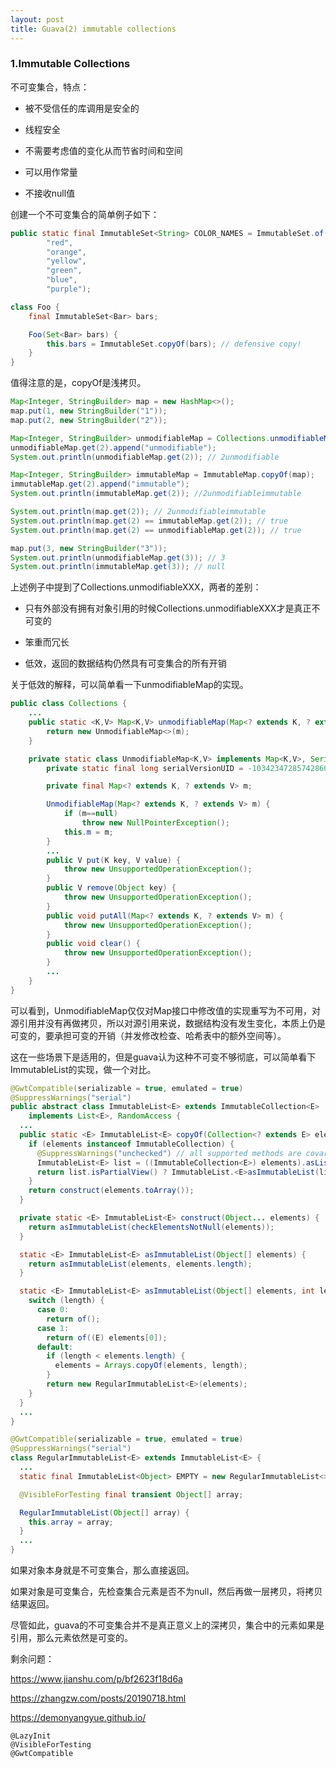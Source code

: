 ```yaml
---
layout: post
title: Guava(2) immutable collections
---
```


### 1.Immutable Collections

不可变集合，特点：

- 被不受信任的库调用是安全的

- 线程安全

- 不需要考虑值的变化从而节省时间和空间

- 可以用作常量

- 不接收null值

创建一个不可变集合的简单例子如下：

```java
public static final ImmutableSet<String> COLOR_NAMES = ImmutableSet.of(
        "red",
        "orange",
        "yellow",
        "green",
        "blue",
        "purple");

class Foo {
    final ImmutableSet<Bar> bars;

    Foo(Set<Bar> bars) {
        this.bars = ImmutableSet.copyOf(bars); // defensive copy!
    }
}
```

值得注意的是，copyOf是浅拷贝。

```java
Map<Integer, StringBuilder> map = new HashMap<>();
map.put(1, new StringBuilder("1"));
map.put(2, new StringBuilder("2"));

Map<Integer, StringBuilder> unmodifiableMap = Collections.unmodifiableMap(map);
unmodifiableMap.get(2).append("unmodifiable");
System.out.println(unmodifiableMap.get(2)); // 2unmodifiable

Map<Integer, StringBuilder> immutableMap = ImmutableMap.copyOf(map);
immutableMap.get(2).append("immutable");
System.out.println(immutableMap.get(2)); //2unmodifiableimmutable

System.out.println(map.get(2)); // 2unmodifiableimmutable
System.out.println(map.get(2) == immutableMap.get(2)); // true
System.out.println(map.get(2) == unmodifiableMap.get(2)); // true

map.put(3, new StringBuilder("3"));
System.out.println(unmodifiableMap.get(3)); // 3
System.out.println(immutableMap.get(3)); // null
```

上述例子中提到了Collections.unmodifiableXXX，两者的差别：

- 只有外部没有拥有对象引用的时候Collections.unmodifiableXXX才是真正不可变的
- 笨重而冗长

- 低效，返回的数据结构仍然具有可变集合的所有开销

关于低效的解释，可以简单看一下unmodifiableMap的实现。

```java
public class Collections {
    ...
    public static <K,V> Map<K,V> unmodifiableMap(Map<? extends K, ? extends V> m) {
        return new UnmodifiableMap<>(m);
    }

    private static class UnmodifiableMap<K,V> implements Map<K,V>, Serializable {
        private static final long serialVersionUID = -1034234728574286014L;

        private final Map<? extends K, ? extends V> m;

        UnmodifiableMap(Map<? extends K, ? extends V> m) {
            if (m==null)
                throw new NullPointerException();
            this.m = m;
        }
		...
        public V put(K key, V value) {
            throw new UnsupportedOperationException();
        }
        public V remove(Object key) {
            throw new UnsupportedOperationException();
        }
        public void putAll(Map<? extends K, ? extends V> m) {
            throw new UnsupportedOperationException();
        }
        public void clear() {
            throw new UnsupportedOperationException();
        }
        ...
    }
}        
```

可以看到，UnmodifiableMap仅仅对Map接口中修改值的实现重写为不可用，对源引用并没有再做拷贝，所以对源引用来说，数据结构没有发生变化，本质上仍是可变的，要承担可变的开销（并发修改检查、哈希表中的额外空间等）。

这在一些场景下是适用的，但是guava认为这种不可变不够彻底，可以简单看下ImmutableList的实现，做一个对比。

```java
@GwtCompatible(serializable = true, emulated = true)
@SuppressWarnings("serial")
public abstract class ImmutableList<E> extends ImmutableCollection<E>
    implements List<E>, RandomAccess {
  ...
  public static <E> ImmutableList<E> copyOf(Collection<? extends E> elements) {
    if (elements instanceof ImmutableCollection) {
      @SuppressWarnings("unchecked") // all supported methods are covariant
      ImmutableList<E> list = ((ImmutableCollection<E>) elements).asList();
      return list.isPartialView() ? ImmutableList.<E>asImmutableList(list.toArray()) : list;
    }
    return construct(elements.toArray());
  }

  private static <E> ImmutableList<E> construct(Object... elements) {
    return asImmutableList(checkElementsNotNull(elements));
  }

  static <E> ImmutableList<E> asImmutableList(Object[] elements) {
    return asImmutableList(elements, elements.length);
  }

  static <E> ImmutableList<E> asImmutableList(Object[] elements, int length) {
    switch (length) {
      case 0:
        return of();
      case 1:
        return of((E) elements[0]);
      default:
        if (length < elements.length) {
          elements = Arrays.copyOf(elements, length);
        }
        return new RegularImmutableList<E>(elements);
    }
  }  
  ...
}  

@GwtCompatible(serializable = true, emulated = true)
@SuppressWarnings("serial") 
class RegularImmutableList<E> extends ImmutableList<E> {
  ...
  static final ImmutableList<Object> EMPTY = new RegularImmutableList<>(new Object[0]);

  @VisibleForTesting final transient Object[] array;

  RegularImmutableList(Object[] array) {
    this.array = array;
  }
  ...
} 
```

如果对象本身就是不可变集合，那么直接返回。

如果对象是可变集合，先检查集合元素是否不为null，然后再做一层拷贝，将拷贝结果返回。

尽管如此，guava的不可变集合并不是真正意义上的深拷贝，集合中的元素如果是引用，那么元素依然是可变的。



剩余问题：

https://www.jianshu.com/p/bf2623f18d6a

https://zhangzw.com/posts/20190718.html

https://demonyangyue.github.io/

```
@LazyInit
@VisibleForTesting
@GwtCompatible
```

